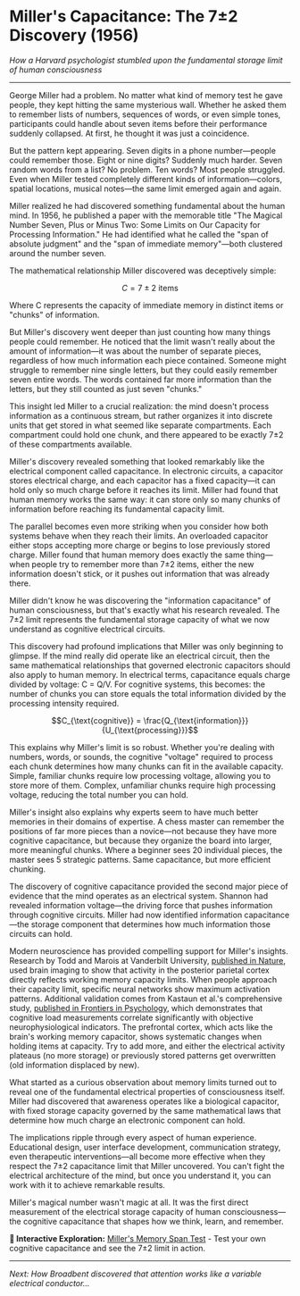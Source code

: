 # Miller's Capacitance: The 7±2 Discovery (1956)

*How a Harvard psychologist stumbled upon the fundamental storage limit of human consciousness*

---

George Miller had a problem. No matter what kind of memory test he gave people, they kept hitting the same mysterious wall. Whether he asked them to remember lists of numbers, sequences of words, or even simple tones, participants could handle about seven items before their performance suddenly collapsed. At first, he thought it was just a coincidence.

But the pattern kept appearing. Seven digits in a phone number—people could remember those. Eight or nine digits? Suddenly much harder. Seven random words from a list? No problem. Ten words? Most people struggled. Even when Miller tested completely different kinds of information—colors, spatial locations, musical notes—the same limit emerged again and again.

Miller realized he had discovered something fundamental about the human mind. In 1956, he published a paper with the memorable title "The Magical Number Seven, Plus or Minus Two: Some Limits on Our Capacity for Processing Information." He had identified what he called the "span of absolute judgment" and the "span of immediate memory"—both clustered around the number seven.

The mathematical relationship Miller discovered was deceptively simple:

$$C = 7 \pm 2 \text{ items}$$

Where C represents the capacity of immediate memory in distinct items or "chunks" of information.

But Miller's discovery went deeper than just counting how many things people could remember. He noticed that the limit wasn't really about the amount of information—it was about the number of separate pieces, regardless of how much information each piece contained. Someone might struggle to remember nine single letters, but they could easily remember seven entire words. The words contained far more information than the letters, but they still counted as just seven "chunks."

This insight led Miller to a crucial realization: the mind doesn't process information as a continuous stream, but rather organizes it into discrete units that get stored in what seemed like separate compartments. Each compartment could hold one chunk, and there appeared to be exactly 7±2 of these compartments available.

Miller's discovery revealed something that looked remarkably like the electrical component called capacitance. In electronic circuits, a capacitor stores electrical charge, and each capacitor has a fixed capacity—it can hold only so much charge before it reaches its limit. Miller had found that human memory works the same way: it can store only so many chunks of information before reaching its fundamental capacity limit.

The parallel becomes even more striking when you consider how both systems behave when they reach their limits. An overloaded capacitor either stops accepting more charge or begins to lose previously stored charge. Miller found that human memory does exactly the same thing—when people try to remember more than 7±2 items, either the new information doesn't stick, or it pushes out information that was already there.

Miller didn't know he was discovering the "information capacitance" of human consciousness, but that's exactly what his research revealed. The 7±2 limit represents the fundamental storage capacity of what we now understand as cognitive electrical circuits.

This discovery had profound implications that Miller was only beginning to glimpse. If the mind really did operate like an electrical circuit, then the same mathematical relationships that governed electronic capacitors should also apply to human memory. In electrical terms, capacitance equals charge divided by voltage: C = Q/V. For cognitive systems, this becomes: the number of chunks you can store equals the total information divided by the processing intensity required.

$$C_{\text{cognitive}} = \frac{Q_{\text{information}}}{U_{\text{processing}}}$$

This explains why Miller's limit is so robust. Whether you're dealing with numbers, words, or sounds, the cognitive "voltage" required to process each chunk determines how many chunks can fit in the available capacity. Simple, familiar chunks require low processing voltage, allowing you to store more of them. Complex, unfamiliar chunks require high processing voltage, reducing the total number you can hold.

Miller's insight also explains why experts seem to have much better memories in their domains of expertise. A chess master can remember the positions of far more pieces than a novice—not because they have more cognitive capacitance, but because they organize the board into larger, more meaningful chunks. Where a beginner sees 20 individual pieces, the master sees 5 strategic patterns. Same capacitance, but more efficient chunking.

The discovery of cognitive capacitance provided the second major piece of evidence that the mind operates as an electrical system. Shannon had revealed information voltage—the driving force that pushes information through cognitive circuits. Miller had now identified information capacitance—the storage component that determines how much information those circuits can hold.

Modern neuroscience has provided compelling support for Miller's insights. Research by Todd and Marois at Vanderbilt University, [published in Nature](https://www.nature.com/articles/nature02466), used brain imaging to show that activity in the posterior parietal cortex directly reflects working memory capacity limits. When people approach their capacity limit, specific neural networks show maximum activation patterns. Additional validation comes from Kastaun et al.'s comprehensive study, [published in Frontiers in Psychology](https://www.frontiersin.org/articles/10.3389/fpsyg.2021.703857/full), which demonstrates that cognitive load measurements correlate significantly with objective neurophysiological indicators. The prefrontal cortex, which acts like the brain's working memory capacitor, shows systematic changes when holding items at capacity. Try to add more, and either the electrical activity plateaus (no more storage) or previously stored patterns get overwritten (old information displaced by new).

What started as a curious observation about memory limits turned out to reveal one of the fundamental electrical properties of consciousness itself. Miller had discovered that awareness operates like a biological capacitor, with fixed storage capacity governed by the same mathematical laws that determine how much charge an electronic component can hold.

The implications ripple through every aspect of human experience. Educational design, user interface development, communication strategy, even therapeutic interventions—all become more effective when they respect the 7±2 capacitance limit that Miller uncovered. You can't fight the electrical architecture of the mind, but once you understand it, you can work with it to achieve remarkable results.

Miller's magical number wasn't magic at all. It was the first direct measurement of the electrical storage capacity of human consciousness—the cognitive capacitance that shapes how we think, learn, and remember.

**🔗 Interactive Exploration:** [Miller's Memory Span Test](../demos/notebooks/miller_demo.ipynb) - Test your own cognitive capacitance and see the 7±2 limit in action.

---

*Next: How Broadbent discovered that attention works like a variable electrical conductor...* 